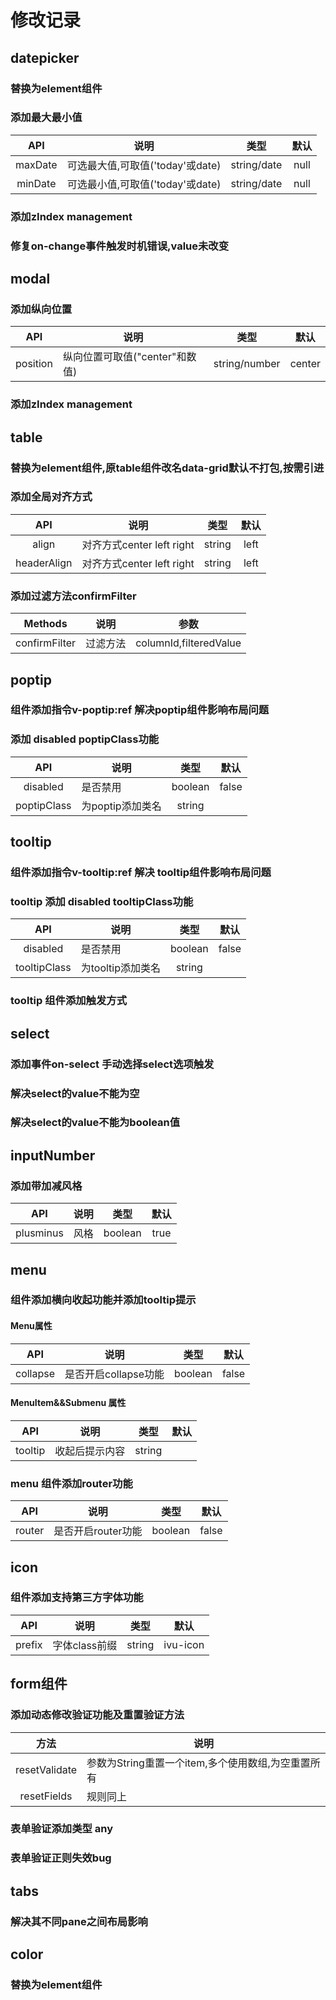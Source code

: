 # 修改记录

## datepicker

### 替换为element组件
### 添加最大最小值

|   API   | 说明                             |    类型     | 默认 |
|:-------:| -------------------------------- |:-----------:|:----:|
| maxDate | 可选最大值,可取值('today'或date) | string/date | null |
| minDate | 可选最小值,可取值('today'或date) | string/date | null |

### 添加zIndex management
### 修复on-change事件触发时机错误,value未改变


## modal
### 添加纵向位置
|    API   | 说明                   |       类型      |   默认   |
| :------: | -------------------- | :-----------: | :----: |
| position | 纵向位置可取值("center"和数值) | string/number | center |
### 添加zIndex management


## table
### 替换为element组件,原table组件改名data-grid默认不打包,按需引进
### 添加全局对齐方式

|     API     | 说明                    |   类型   |  默认  |
| :---------: | --------------------- | :----: | :--: |
|    align    | 对齐方式center left right | string | left |
| headerAlign | 对齐方式center left right | string | left |

### 添加过滤方法confirmFilter

|    Methods    | 说明   |           参数           |
| :-----------: | ---- | :--------------------: |
| confirmFilter | 过滤方法 | columnId,filteredValue |




## poptip
### 组件添加指令v-poptip:ref 解决poptip组件影响布局问题
### 添加 disabled  poptipClass功能

|     API     | 说明          |    类型   |   默认  |
| :---------: | ----------- | :-----: | :---: |
|   disabled  | 是否禁用        | boolean | false |
| poptipClass | 为poptip添加类名 |  string |       |

## tooltip
### 组件添加指令v-tooltip:ref 解决 tooltip组件影响布局问题

### tooltip 添加 disabled  tooltipClass功能

|     API     | 说明             |  类型   | 默认  |
|:-----------:| ---------------- |:-------:|:-----:|
|  disabled   | 是否禁用         | boolean | false |
| tooltipClass | 为tooltip添加类名 | string  |       |

### tooltip 组件添加触发方式


## select
### 添加事件on-select 手动选择select选项触发
### 解决select的value不能为空
### 解决select的value不能为boolean值

## inputNumber
### 添加带加减风格

|    API    | 说明  |    类型   |  默认  |
| :-------: | --- | :-----: | :--: |
| plusminus | 风格  | boolean | true |


## menu
### 组件添加横向收起功能并添加tooltip提示

#### Menu属性

|    API   | 说明             |    类型   |   默认  |
| :------: | -------------- | :-----: | :---: |
| collapse | 是否开启collapse功能 | boolean | false |

#### MenuItem&&Submenu 属性

|   API   | 说明      |   类型   |  默认 |
| :-----: | ------- | :----: | :-: |
| tooltip | 收起后提示内容 | string |     |

### menu 组件添加router功能

|   API  | 说明           |    类型   |   默认  |
| :----: | ------------ | :-----: | :---: |
| router | 是否开启router功能 | boolean | false |

## icon
### 组件添加支持第三方字体功能

|   API  | 说明        |   类型   |    默认    |
| :----: | --------- | :----: | :------: |
| prefix | 字体class前缀 | string | ivu-icon |

## form组件
### 添加动态修改验证功能及重置验证方法

|       方法      | 说明                              |
| :-----------: | ------------------------------- |
| resetValidate | 参数为String重置一个item,多个使用数组,为空重置所有 |
|  resetFields  | 规则同上                            |

### 表单验证添加类型 any

### 表单验证正则失效bug

## tabs
### 解决其不同pane之间布局影响

## color
### 替换为element组件

